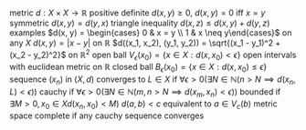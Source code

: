 metric $d: X \times X \to \mathbb{R}$
	positive definite $d(x, y) \geq 0$, $d(x, y) = 0$ iff $x = y$
	symmetric $d(x, y) = d(y, x)$
	triangle inequality $d(x, z)\leq d(x, y) + d(y, z)$
	examples
		$d(x, y) = \begin{cases} 0 & x = y \\ 1 & x \neq y\end{cases}$  on any $X$
		$d(x, y) = |x - y|$ on $\mathbb{R}$
		$d((x_1, x_2), (y_1, y_2)) = \sqrt{(x_1 - y_1)^2 + (x_2 - y_2)^2}$  on $\mathbb{R}^2$
	open ball $V_{\epsilon}(x_0) = \{x \in X : d(x, x_0) < \epsilon\}$
		open intervals with euclidean metric on $\mathbb{R}$
	closed ball $B_{\epsilon}(x_0) = \{x \in X : d(x, x_0) \leq \epsilon \}$
	sequence $(x_n)$ in $(X, d)$
		converges to $L \in X$ if $\forall \epsilon > 0 (\exists N \in \mathbb{N} (n > N \implies d(x_n, L) < \epsilon))$
		cauchy if  $\forall \epsilon > 0 (\exists N \in \mathbb{N} (m, n > N \implies d(x_m, x_n) < \epsilon))$
		bounded if $\exists M > 0, x_0 \in X  d(x_n, x_0) < M)$
		$d(a, b) < c$ equivalent to $a \in V_c(b)$
		metric space complete if any cauchy sequence converges